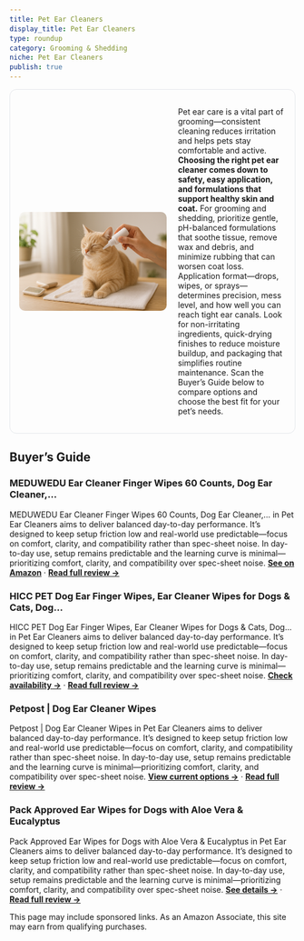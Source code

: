 ```yaml
---
title: Pet Ear Cleaners
display_title: Pet Ear Cleaners
type: roundup
category: Grooming & Shedding
niche: Pet Ear Cleaners
publish: true
---
```


<section class="hero-split" style="width:100%;box-sizing:border-box;border:1px solid #e5e7eb;border-radius:12px;padding:16px;display:grid;grid-template-columns:minmax(260px,40%) 1fr;gap:20px;align-items:center;"><figure style="margin:0;"><img src="/hero/roundups/grooming-shedding/pet-ear-cleaners.webp" alt="" style="width:100%;height:auto;display:block;border-radius:10px;"/></figure><div class="hero-copy" style="min-width:0;"><p>Pet ear care is a vital part of grooming&mdash;consistent cleaning reduces irritation and helps pets stay comfortable and active. <strong>Choosing the right pet ear cleaner comes down to safety, easy application, and formulations that support healthy skin and coat.</strong> For grooming and shedding, prioritize gentle, pH-balanced formulations that soothe tissue, remove wax and debris, and minimize rubbing that can worsen coat loss. Application format&mdash;drops, wipes, or sprays&mdash;determines precision, mess level, and how well you can reach tight ear canals. Look for non-irritating ingredients, quick-drying finishes to reduce moisture buildup, and packaging that simplifies routine maintenance. Scan the Buyer’s Guide below to compare options and choose the best fit for your pet’s needs.</p></div></section>


<h2>Buyer’s Guide</h2>
<h3>MEDUWEDU Ear Cleaner Finger Wipes 60 Counts, Dog Ear Cleaner,…</h3>
<p>MEDUWEDU Ear Cleaner Finger Wipes 60 Counts, Dog Ear Cleaner,… in Pet Ear Cleaners aims to deliver balanced day-to-day performance. It’s designed to keep setup friction low and real-world use predictable&mdash;focus on comfort, clarity, and compatibility rather than spec-sheet noise. In day-to-day use, setup remains predictable and the learning curve is minimal&mdash;prioritizing comfort, clarity, and compatibility over spec-sheet noise. <a href="https://amzn.to/46Tqb2M" target="_blank" rel="nofollow sponsored noopener noopener" target="_blank"><strong>See on Amazon</strong></a> · <a href="/reviews/meduwedu-ear-cleaner-finger-wipes-60-counts-dog-ear-cleaner-grooming-ki-d40a5324/"><strong>Read full review &rarr;</strong></a></p>
<h3>HICC PET Dog Ear Finger Wipes, Ear Cleaner Wipes for Dogs & Cats, Dog…</h3>
<p>HICC PET Dog Ear Finger Wipes, Ear Cleaner Wipes for Dogs & Cats, Dog… in Pet Ear Cleaners aims to deliver balanced day-to-day performance. It’s designed to keep setup friction low and real-world use predictable&mdash;focus on comfort, clarity, and compatibility rather than spec-sheet noise. In day-to-day use, setup remains predictable and the learning curve is minimal&mdash;prioritizing comfort, clarity, and compatibility over spec-sheet noise. <a href="https://amzn.to/4nEcZpR" target="_blank" rel="nofollow sponsored noopener noopener" target="_blank"><strong>Check availability &rarr;</strong></a> · <a href="/reviews/hicc-pet-dog-ear-finger-wipes-ear-cleaner-wipes-for-dogs-cats-dog-ear-i-c96139aa/"><strong>Read full review &rarr;</strong></a></p>
<h3>Petpost | Dog Ear Cleaner Wipes</h3>
<p>Petpost | Dog Ear Cleaner Wipes in Pet Ear Cleaners aims to deliver balanced day-to-day performance. It’s designed to keep setup friction low and real-world use predictable&mdash;focus on comfort, clarity, and compatibility rather than spec-sheet noise. In day-to-day use, setup remains predictable and the learning curve is minimal&mdash;prioritizing comfort, clarity, and compatibility over spec-sheet noise. <a href="https://amzn.to/4hflN3b" target="_blank" rel="nofollow sponsored noopener noopener" target="_blank"><strong>View current options &rarr;</strong></a> · <a href="/reviews/petpost-dog-ear-cleaner-wipes-ultra-soft-cotton-pads-in-coconut-oil-alo-fc27ff7c/"><strong>Read full review &rarr;</strong></a></p>
<h3>Pack Approved Ear Wipes for Dogs with Aloe Vera & Eucalyptus</h3>
<p>Pack Approved Ear Wipes for Dogs with Aloe Vera & Eucalyptus in Pet Ear Cleaners aims to deliver balanced day-to-day performance. It’s designed to keep setup friction low and real-world use predictable&mdash;focus on comfort, clarity, and compatibility rather than spec-sheet noise. In day-to-day use, setup remains predictable and the learning curve is minimal&mdash;prioritizing comfort, clarity, and compatibility over spec-sheet noise. <a href="https://amzn.to/3IyH230" target="_blank" rel="nofollow sponsored noopener noopener" target="_blank"><strong>See details &rarr;</strong></a> · <a href="/reviews/pack-approved-ear-wipes-for-dogs-with-aloe-vera-eucalyptus-gentle-ear-c-d1254015/"><strong>Read full review &rarr;</strong></a></p>
<aside class="disclosure">This page may include sponsored links. As an Amazon Associate, this site may earn from qualifying purchases.</aside>

